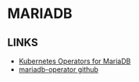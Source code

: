 MARIADB
=======





LINKS
-----

* [Kubernetes Operators for MariaDB](https://mariadb.com/kb/en/kubernetes-operators-for-mariadb/)
* [mariadb-operator github](https://github.com/mariadb-operator/mariadb-operator)